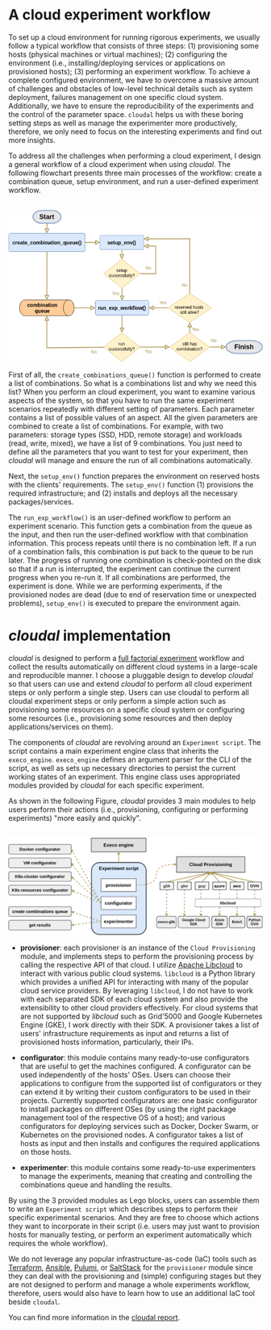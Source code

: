 # A cloud experiment workflow

To set up a cloud environment for running rigorous experiments, we usually follow a typical workflow that consists of three steps: (1) provisioning some hosts (physical machines or virtual machines); (2) configuring the environment (i.e., installing/deploying services or applications on provisioned hosts); (3) performing an experiment workflow. To achieve a complete configured environment, we have to overcome a massive amount of challenges and obstacles of low-level technical details such as system deployment, failures management on one specific cloud system. Additionally, we have to ensure the reproducibility of the experiments and the control of the parameter space. `cloudal` helps us with these boring setting steps as well as manage the experimenter more productively, therefore, we only need to focus on the interesting experiments and find out more insights.

To address all the challenges when performing a cloud experiment, I design a general workflow of a cloud experiment when using _cloudal_. The following flowchart presents three main processes of the workflow: create a combination queue, setup environment, and run a user-defined experiment workflow.


<p align="center">
    <br>
    <img src="https://raw.githubusercontent.com/ntlinh16/cloudal/master/images/experiment_flowchart.png" width="650"/>
    <br>
<p>

First of all, the `create_combinations_queue()` function is performed to create a list of combinations. So what is a combinations list and why we need this list? When you perform an cloud experiment, you want to examine various aspects of the system, so that you have to run the same experiment scenarios repeatedly with different setting of parameters. Each parameter contains a list of possible values of an aspect. All the given parameters are combined to create a list of combinations. For example, with two parameters: storage types (SSD, HDD, remote storage) and workloads (read, write, mixed), we have a list of 9 combinations. You just need to define all the parameters that you want to test for your experiment, then _cloudal_ will manage and ensure the run of all combinations automatically.

Next, the `setup_env()` function prepares the environment on reserved hosts with the clients' requirements. The `setup_env()` function (1) provisions the required infrastructure; and (2) installs and deploys all the necessary packages/services.

The `run_exp_workflow()` is an user-defined workflow to perform an experiment scenario. This function gets a combination from the queue as the input, and then run the user-defined workflow with that combination information. This process repeats until there is no combination left. If a run of a combination fails, this combination is put back to the queue to be run later. The progress of running one combination is check-pointed on the disk so that if a run is interrupted, the experiment can continue the current progress when you re-run it. If all combinations are performed, the experiment is done. While we are performing experiments, if the provisioned nodes are dead (due to end of reservation time or unexpected problems), `setup_env()` is executed to prepare the environment again.

# _cloudal_ implementation

_cloudal_ is designed to perform a [full factorial experiment](https://en.wikipedia.org/wiki/Factorial_experiment) workflow and collect the results automatically on different cloud systems in a large-scale and reproducible manner. I choose a pluggable design to develop _cloudal_ so that users can use and extend _cloudal_ to perform all cloud experiment steps or only perform a single step. Users can use cloudal to perform all cloudal experiment steps or only perform a simple action such as provisioning some resources on a specific cloud system or configuring some resources (i.e., provisioning some resources and then deploy applications/services on them).

The components of _cloudal_ are revolving around an `Experiment script`. The script contains a main experiment engine class that inherits the `execo_engine`. `execo_engine` defines an argument parser for the CLI of the script, as well as sets up necessary directories to persist the current working states of an experiment. This engine class uses appropriated modules provided by _cloudal_ for each specific experiment. 

As shown in the following Figure, _cloudal_ provides 3 main modules to help users perform their actions (i.e., provisioning, configuring or performing experiments) "more easily and quickly".

<p align="center">
    <br>
    <img src="https://raw.githubusercontent.com/ntlinh16/cloudal/master/images/architecture.png" width="800"/>
    <br>
<p>

- __provisioner__: each provisioner is an instance of the `Cloud Provisioning` module, and implements steps to perform the provisioning process by calling the respective API of that cloud. I utilize [Apache Libcloud](https://libcloud.apache.org/) to interact with various public cloud systems. `libcloud` is a Python library which provides a unified API for interacting with many of the popular cloud service providers. By leveraging `libcloud`, I do not have to work with each separated SDK of each cloud system and also provide the extensibility to other cloud providers effectively. For cloud systems that are not supported by _libcloud_ such as Grid'5000 and Google Kubernetes Engine (GKE), I work directly with their SDK. A provisioner takes a list of users' infrastructure requirements as input and returns a list of provisioned hosts information, particularly, their IPs.

- __configurator__: this module contains many ready-to-use configurators that are useful to get the machines configured. A configurator can be used independently of the hosts' OSes. Users can choose their applications to configure from the supported list of configurators or they can extend it by writing their custom configurators to be used in their projects. Currently supported configurators are: one basic configurator to install packages on different OSes (by using the right package management tool of the respective OS of a host); and various configurators for deploying services such as Docker, Docker Swarm, or Kubernetes on the provisioned nodes. A configurator takes a list of hosts as input and then installs and configures the required applications on those hosts.

- __experimenter__: this module contains some ready-to-use experimenters to manage the experiments, meaning that creating and controlling the combinations queue and handling the results.

By using the 3 provided modules as Lego blocks, users can assemble them to write an `Experiment script` which describes steps to perform their specific experimental scenarios. And they are free to choose which actions they want to incorporate in their script (i.e. users may just want to provision hosts for manually testing, or perform an experiment automatically which requires the whole workflow).

We do not leverage any popular infrastructure-as-code (IaC) tools such as [Terraform](https://www.terraform.io/), [Ansible](https://www.ansible.com/), [Pulumi](https://www.pulumi.com/), or [SaltStack](https://saltproject.io/) for the `provisioner` module since they can deal with the provisioning and (simple) configuring stages but they are not designed to perform and manage a whole experiments workflow, therefore, users would also have to learn how to use an additional IaC tool beside `cloudal`.

You can find more information in the [cloudal report](https://drive.google.com/file/d/1rCVob6QfjCi5fVHNxE0g7yQxoR2jJhhK/view?usp=sharing).